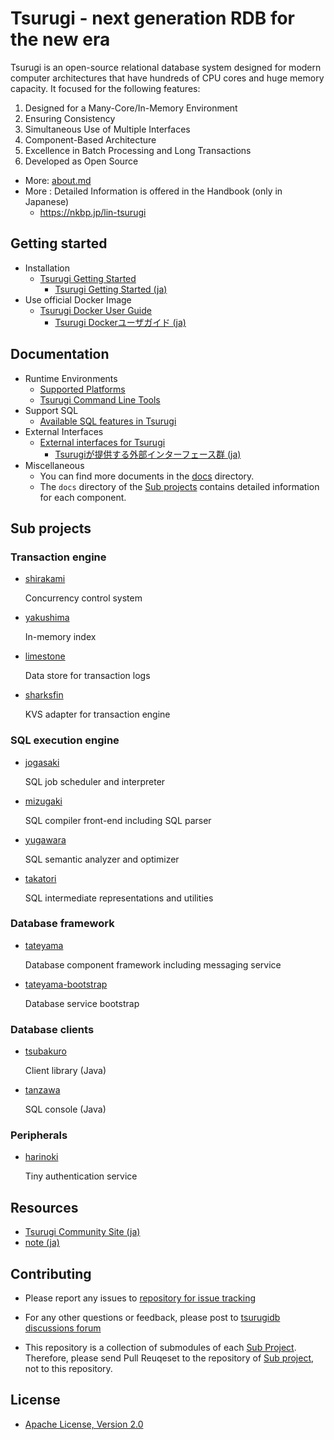 # Tsurugi - next generation RDB for the new era

Tsurugi is an open-source relational database system designed for modern computer architectures that have hundreds of CPU cores and huge memory capacity.
It focused for the following features:

1. Designed for a Many-Core/In-Memory Environment
2. Ensuring Consistency
3. Simultaneous Use of Multiple Interfaces
4. Component-Based Architecture
5. Excellence in Batch Processing and Long Transactions
6. Developed as Open Source

- More: [about.md](about.md)
- More : Detailed Information is offered in the Handbook (only in Japanese)
  - https://nkbp.jp/lin-tsurugi

## Getting started

* Installation
  * [Tsurugi Getting Started](docs/getting-started.md)
    * [Tsurugi Getting Started (ja)](docs/getting-started_ja.md)
* Use official Docker Image
  * [Tsurugi Docker User Guide](docs/docker-tsurugi.md)
    * [Tsurugi Dockerユーザガイド (ja)](docs/docker-tsurugi_ja.md)

## Documentation

* Runtime Environments
  * [Supported Platforms](docs/supported-platforms.md)
  * [Tsurugi Command Line Tools](docs/cli/README.md)
* Support SQL
  * [Available SQL features in Tsurugi](docs/sql-features.md)
* External Interfaces
  * [External interfaces for Tsurugi](docs/getting-started.md#external-interfaces-for-tsurugi)
    * [Tsurugiが提供する外部インターフェース群 (ja)](docs/getting-started_ja.md#tsurugiが提供する外部インターフェース群)
* Miscellaneous
  * You can find more documents in the [docs](docs/) directory.
  * The `docs` directory of the [Sub projects](#sub-projects) contains detailed information for each component.

## Sub projects

### Transaction engine

* [shirakami](https://github.com/project-tsurugi/shirakami)

  Concurrency control system

* [yakushima](https://github.com/project-tsurugi/yakushima)

  In-memory index

* [limestone](https://github.com/project-tsurugi/limestone)

  Data store for transaction logs

* [sharksfin](https://github.com/project-tsurugi/sharksfin)

  KVS adapter for transaction engine

### SQL execution engine

* [jogasaki](https://github.com/project-tsurugi/jogasaki)

  SQL job scheduler and interpreter

* [mizugaki](https://github.com/project-tsurugi/mizugaki)

  SQL compiler front-end including SQL parser

* [yugawara](https://github.com/project-tsurugi/yugawara)

  SQL semantic analyzer and optimizer

* [takatori](https://github.com/project-tsurugi/takatori)

  SQL intermediate representations and utilities

### Database framework

* [tateyama](https://github.com/project-tsurugi/tateyama)

  Database component framework including messaging service

* [tateyama-bootstrap](https://github.com/project-tsurugi/tateyama-bootstrap)

  Database service bootstrap

### Database clients

* [tsubakuro](https://github.com/project-tsurugi/tsubakuro)

  Client library (Java)

* [tanzawa](https://github.com/project-tsurugi/tanzawa)

  SQL console (Java)

### Peripherals

* [harinoki](https://github.com/project-tsurugi/harinoki)

  Tiny authentication service

## Resources

* [Tsurugi Community Site (ja)](https://www.tsurugidb.com/)
* [note (ja)](https://note.com/n_technologies/m/m88508b206159)

## Contributing

* Please report any issues to [repository for issue tracking](https://github.com/project-tsurugi/tsurugidb/issues)

* For any other questions or feedback, please post to [tsurugidb discussions forum](https://github.com/project-tsurugi/tsurugidb/discussions)

* This repository is a collection of submodules of each [Sub Project](#sub-projects). Therefore, please send Pull Reuqeset to the repository of [Sub project](#sub-projects), not to this repository.

## License

* [Apache License, Version 2.0](http://www.apache.org/licenses/LICENSE-2.0)
